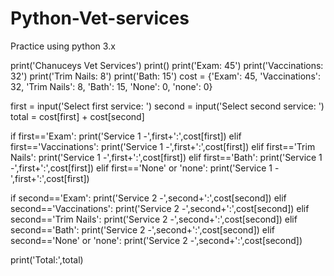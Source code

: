 # Python-Vet-services
Practice using python 3.x

print('Chanuceys Vet Services')
print()
print('Exam: 45')
print('Vaccinations: 32')
print('Trim Nails: 8')
print('Bath: 15')
cost = {'Exam': 45, 'Vaccinations': 32, 'Trim Nails': 8, 'Bath': 15, 'None': 0, 'none': 0}

first = input('Select first service: ')
second = input('Select second service: ')
total = cost[first] + cost[second]

if first=='Exam':
  print('Service 1 -',first+':',cost[first])
elif first=='Vaccinations':
  print('Service 1 -',first+':',cost[first])
elif first=='Trim Nails':
  print('Service 1 -',first+':',cost[first])
elif first=='Bath':
  print('Service 1 -',first+':',cost[first])
elif first=='None' or 'none':
  print('Service 1 -',first+':',cost[first])

if second=='Exam':
  print('Service 2 -',second+':',cost[second])
elif second=='Vaccinations':
  print('Service 2 -',second+':',cost[second])
elif second=='Trim Nails':
  print('Service 2 -',second+':',cost[second])
elif second=='Bath':
  print('Service 2 -',second+':',cost[second])
elif second=='None' or 'none':
  print('Service 2 -',second+':',cost[second])

print('Total:',total)
